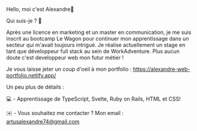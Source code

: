 Hello, moi c'est Alexandre👋


Qui suis-je ? 🙌

Après une licence en marketing et un master en communication, je me suis inscrit au bootcamp Le Wagon pour continuer mon apprentissage dans un secteur qui m'avait toujours intrigué. 
Je réalise actuellement un stage en tant que développeur full stack au sein de WorkAdventure.
Plus aucun doute c'est developpeur web mon futur métier !

Je vous laisse jeter un coup d'oeil à mon portfolio : https://alexandre-web-portfolio.netlify.app/

Un peu plus de détails :

💻 - Apprentissage de TypeScript, Svelte, Ruby on Rails, HTML et CSS! 

✉️ - Vous souhaitez me contacter ? Mon email : artusalexandre74@gmail.com
 

